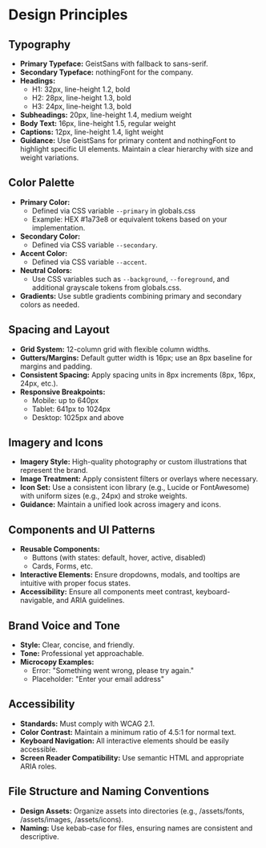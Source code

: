 # Design Principles

## Typography
- **Primary Typeface:** GeistSans with fallback to sans-serif.
- **Secondary Typeface:** nothingFont for the company.
- **Headings:**  
  - H1: 32px, line-height 1.2, bold  
  - H2: 28px, line-height 1.3, bold  
  - H3: 24px, line-height 1.3, bold  
- **Subheadings:** 20px, line-height 1.4, medium weight  
- **Body Text:** 16px, line-height 1.5, regular weight  
- **Captions:** 12px, line-height 1.4, light weight  
- **Guidance:** Use GeistSans for primary content and nothingFont to highlight specific UI elements. Maintain a clear hierarchy with size and weight variations.

## Color Palette
- **Primary Color:**  
  - Defined via CSS variable `--primary` in globals.css  
  - Example: HEX #1a73e8 or equivalent tokens based on your implementation.
- **Secondary Color:**  
  - Defined via CSS variable `--secondary`.
- **Accent Color:**  
  - Defined via CSS variable `--accent`.
- **Neutral Colors:**  
  - Use CSS variables such as `--background`, `--foreground`, and additional grayscale tokens from globals.css.
- **Gradients:** Use subtle gradients combining primary and secondary colors as needed.

## Spacing and Layout
- **Grid System:** 12-column grid with flexible column widths.
- **Gutters/Margins:** Default gutter width is 16px; use an 8px baseline for margins and padding.
- **Consistent Spacing:** Apply spacing units in 8px increments (8px, 16px, 24px, etc.).
- **Responsive Breakpoints:**  
  - Mobile: up to 640px  
  - Tablet: 641px to 1024px  
  - Desktop: 1025px and above

## Imagery and Icons
- **Imagery Style:** High-quality photography or custom illustrations that represent the brand.
- **Image Treatment:** Apply consistent filters or overlays where necessary.
- **Icon Set:** Use a consistent icon library (e.g., Lucide or FontAwesome) with uniform sizes (e.g., 24px) and stroke weights.
- **Guidance:** Maintain a unified look across imagery and icons.

## Components and UI Patterns
- **Reusable Components:**  
  - Buttons (with states: default, hover, active, disabled)  
  - Cards, Forms, etc.
- **Interactive Elements:** Ensure dropdowns, modals, and tooltips are intuitive with proper focus states.
- **Accessibility:** Ensure all components meet contrast, keyboard-navigable, and ARIA guidelines.

## Brand Voice and Tone
- **Style:** Clear, concise, and friendly.
- **Tone:** Professional yet approachable.
- **Microcopy Examples:**  
  - Error: "Something went wrong, please try again."  
  - Placeholder: "Enter your email address"
  
## Accessibility
- **Standards:** Must comply with WCAG 2.1.
- **Color Contrast:** Maintain a minimum ratio of 4.5:1 for normal text.
- **Keyboard Navigation:** All interactive elements should be easily accessible.
- **Screen Reader Compatibility:** Use semantic HTML and appropriate ARIA roles.

## File Structure and Naming Conventions
- **Design Assets:** Organize assets into directories (e.g., /assets/fonts, /assets/images, /assets/icons).
- **Naming:** Use kebab-case for files, ensuring names are consistent and descriptive.

